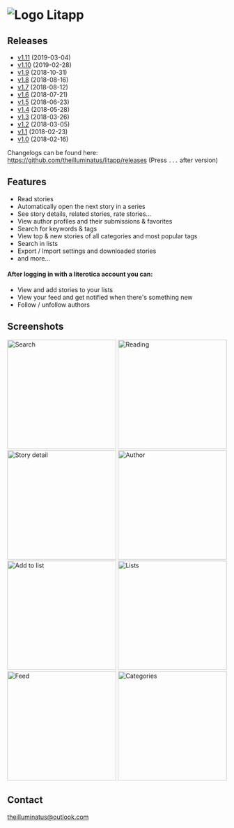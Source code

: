 
# ![Logo](https://theilluminatus.github.io/litapp/images/icon.png "Logo") Litapp

## Releases

- [v1.11](https://theilluminatus.github.io/litapp/releases/litapp-1.11.apk) (2019-03-04)
- [v1.10](https://theilluminatus.github.io/litapp/releases/litapp-1.10.apk) (2019-02-28)
- [v1.9](https://theilluminatus.github.io/litapp/releases/litapp-1.9.apk) (2018-10-31)
- [v1.8](https://theilluminatus.github.io/litapp/releases/litapp-1.8.apk) (2018-08-16)
- [v1.7](https://theilluminatus.github.io/litapp/releases/litapp-1.7.apk) (2018-08-12)
- [v1.6](https://theilluminatus.github.io/litapp/releases/litapp-1.6.apk) (2018-07-21)
- [v1.5](https://theilluminatus.github.io/litapp/releases/litapp-1.5.apk) (2018-06-23)
- [v1.4](https://theilluminatus.github.io/litapp/releases/litapp-1.4.apk) (2018-05-28)
- [v1.3](https://theilluminatus.github.io/litapp/releases/litapp-1.3.apk) (2018-03-26)
- [v1.2](https://theilluminatus.github.io/litapp/releases/litapp-1.2.apk) (2018-03-05)
- [v1.1](https://theilluminatus.github.io/litapp/releases/litapp-1.1.apk) (2018-02-23)
- [v1.0](https://theilluminatus.github.io/litapp/releases/litapp-1.0.apk) (2018-02-16)

Changelogs can be found here: https://github.com/theilluminatus/litapp/releases (Press `...` after version)

## Features

- Read stories
- Automatically open the next story in a series
- See story details, related stories, rate stories...
- View author profiles and their submissions & favorites
- Search for keywords & tags
- View top & new stories of all categories and most popular tags
- Search in lists
- Export / Import settings and downloaded stories
- and more...

#### After logging in with a literotica account you can:

- View and add stories to your lists
- View your feed and get notified when there's something new
- Follow / unfollow authors

## Screenshots

<img alt="Search" title="Search" src="https://theilluminatus.github.io/litapp/images/search.jpg" width="250"> <img alt="Reading" title="Reading" src="https://theilluminatus.github.io/litapp/images/read.jpg" width="250"> <img alt="Story detail" title="Story detail" src="https://theilluminatus.github.io/litapp/images/detail.jpg" width="250"> <img alt="Author" title="Author" src="https://theilluminatus.github.io/litapp/images/author.jpg" width="250"> <img alt="Add to list" title="Add to list" src="https://theilluminatus.github.io/litapp/images/fav.jpg" width="250"> <img alt="Lists" title="Lists" src="https://theilluminatus.github.io/litapp/images/lists.jpg" width="250"> <img alt="Feed" title="Feed" src="https://theilluminatus.github.io/litapp/images/feed.jpg" width="250"> <img alt="Categories" title="Categories" src="https://theilluminatus.github.io/litapp/images/categories.jpg" width="250">

## Contact

[theilluminatus@outlook.com](mailto:theilluminatus@outlook.com)
